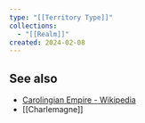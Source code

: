 ```yaml
---
type: "[[Territory Type]]"
collections:
  - "[[Realm]]"
created: 2024-02-08
---
```

## See also
- [Carolingian Empire - Wikipedia](https://en.wikipedia.org/wiki/Carolingian_Empire)
- [[Charlemagne]]
